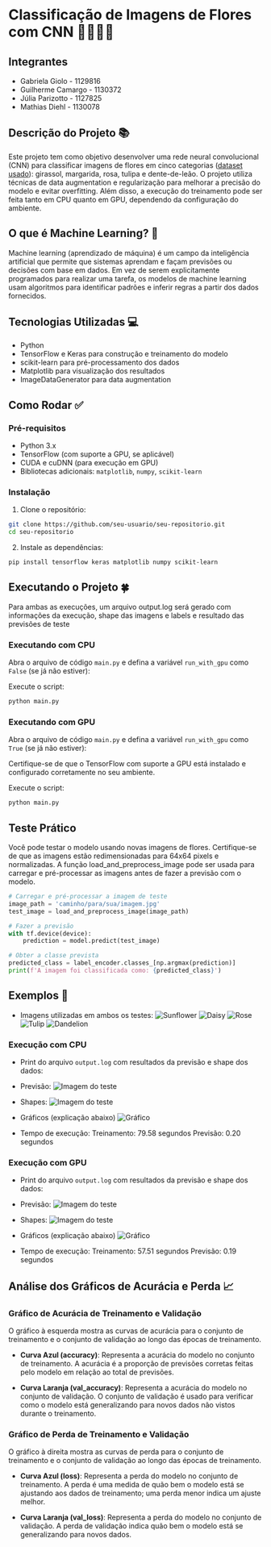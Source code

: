 # Classificação de Imagens de Flores com CNN 🌼🌷🌹🌻

## Integrantes
- Gabriela Giolo - 1129816
- Guilherme Camargo - 1130372
- Júlia Parizotto - 1127825
- Mathias Diehl -  1130078

## Descrição do Projeto 📚

Este projeto tem como objetivo desenvolver uma rede neural convolucional (CNN) para classificar imagens de flores em cinco categorias ([dataset usado](https://www.kaggle.com/datasets/alxmamaev/flowers-recognition)): girassol, margarida, rosa, tulipa e dente-de-leão. O projeto utiliza técnicas de data augmentation e regularização para melhorar a precisão do modelo e evitar overfitting. Além disso, a execução do treinamento pode ser feita tanto em CPU quanto em GPU, dependendo da configuração do ambiente.

## O que é Machine Learning? 🤖

Machine learning (aprendizado de máquina) é um campo da inteligência artificial que permite que sistemas aprendam e façam previsões ou decisões com base em dados. Em vez de serem explicitamente programados para realizar uma tarefa, os modelos de machine learning usam algoritmos para identificar padrões e inferir regras a partir dos dados fornecidos.

## Tecnologias Utilizadas 💻

- Python
- TensorFlow e Keras para construção e treinamento do modelo
- scikit-learn para pré-processamento dos dados
- Matplotlib para visualização dos resultados
- ImageDataGenerator para data augmentation

## Como Rodar ✅

### Pré-requisitos

- Python 3.x
- TensorFlow (com suporte a GPU, se aplicável)
- CUDA e cuDNN (para execução em GPU)
- Bibliotecas adicionais: `matplotlib`, `numpy`, `scikit-learn`

### Instalação

1. Clone o repositório:
```bash
git clone https://github.com/seu-usuario/seu-repositorio.git
cd seu-repositorio
```
2. Instale as dependências:
```bash
pip install tensorflow keras matplotlib numpy scikit-learn
```

## Executando o Projeto 🍀

Para ambas as execuções, um arquivo output.log será gerado com informações da execução, shape das imagens e labels e resultado das previsões de teste

### Executando com CPU

Abra o arquivo de código `main.py` e defina a variável `run_with_gpu` como `False` (se já não estiver):

Execute o script:

```bash
python main.py
```

### Executando com GPU

Abra o arquivo de código `main.py` e defina a variável `run_with_gpu` como `True` (se já não estiver):

Certifique-se de que o TensorFlow com suporte a GPU está instalado e configurado corretamente no seu ambiente.

Execute o script:

```bash
python main.py
```

## Teste Prático
Você pode testar o modelo usando novas imagens de flores. Certifique-se de que as imagens estão redimensionadas para 64x64 pixels e normalizadas. A função load_and_preprocess_image pode ser usada para carregar e pré-processar as imagens antes de fazer a previsão com o modelo.

```python
# Carregar e pré-processar a imagem de teste
image_path = 'caminho/para/sua/imagem.jpg'
test_image = load_and_preprocess_image(image_path)

# Fazer a previsão
with tf.device(device):
    prediction = model.predict(test_image)

# Obter a classe prevista
predicted_class = label_encoder.classes_[np.argmax(prediction)]
print(f'A imagem foi classificada como: {predicted_class}')
```

## Exemplos 📜

- Imagens utilizadas em ambos os testes:
![Sunflower](images/flowersExamples/sunflower.jpg)
![Daisy](images/flowersExamples/daisy.jpg)
![Rose](images/flowersExamples/rose.jpg)
![Tulip](images/flowersExamples/tulip.jpg)
![Dandelion](images/flowersExamples/dandelion.jpg)


### Execução com CPU
- Print do arquivo `output.log` com resultados da previsão e shape dos dados:
- Previsão:
![Imagem do teste](images/CPU/previsaoCPU.png)

- Shapes:
![Imagem do teste](images/CPU/shapesCPU.png)

- Gráficos (explicação abaixo)
![Gráfico](images/CPU/graficoCPU.png)

- Tempo de execução:
Treinamento: 79.58 segundos
Previsão: 0.20 segundos

### Execução com GPU
- Print do arquivo `output.log` com resultados da previsão e shape dos dados:

- Previsão:
![Imagem do teste](images/GPU/previsaoGPU.png)

- Shapes:
![Imagem do teste](images/GPU/shapesGPU.png)

- Gráficos (explicação abaixo)
![Gráfico](images/GPU/graficoGPU.png)

- Tempo de execução:
Treinamento: 57.51 segundos
Previsão: 0.19 segundos

## Análise dos Gráficos de Acurácia e Perda 📈

### Gráfico de Acurácia de Treinamento e Validação

O gráfico à esquerda mostra as curvas de acurácia para o conjunto de treinamento e o conjunto de validação ao longo das épocas de treinamento.

- **Curva Azul (accuracy)**: Representa a acurácia do modelo no conjunto de treinamento. A acurácia é a proporção de previsões corretas feitas pelo modelo em relação ao total de previsões.
  
- **Curva Laranja (val_accuracy)**: Representa a acurácia do modelo no conjunto de validação. O conjunto de validação é usado para verificar como o modelo está generalizando para novos dados não vistos durante o treinamento.

### Gráfico de Perda de Treinamento e Validação

O gráfico à direita mostra as curvas de perda para o conjunto de treinamento e o conjunto de validação ao longo das épocas de treinamento.

- **Curva Azul (loss)**: Representa a perda do modelo no conjunto de treinamento. A perda é uma medida de quão bem o modelo está se ajustando aos dados de treinamento; uma perda menor indica um ajuste melhor.
  
- **Curva Laranja (val_loss)**: Representa a perda do modelo no conjunto de validação. A perda de validação indica quão bem o modelo está se generalizando para novos dados.

